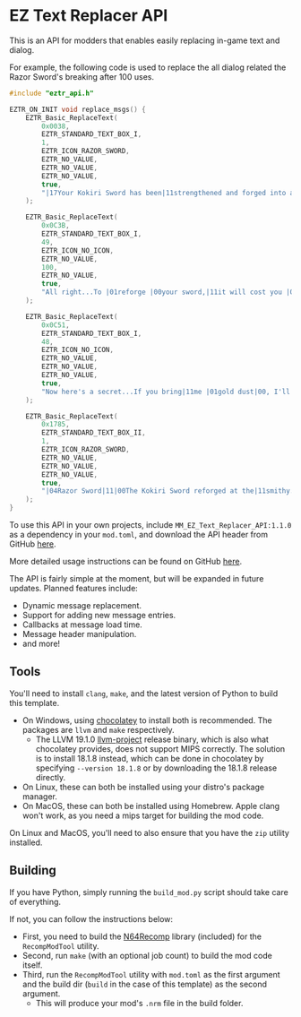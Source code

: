# EZ Text Replacer API

This is an API for modders that enables easily replacing in-game text and dialog.

For example, the following code is used to replace the all dialog related the Razor Sword's breaking after 100 uses.

```C
#include "eztr_api.h"

EZTR_ON_INIT void replace_msgs() {
    EZTR_Basic_ReplaceText(
        0x0038,
        EZTR_STANDARD_TEXT_BOX_I,
        1,
        EZTR_ICON_RAZOR_SWORD,
        EZTR_NO_VALUE,
        EZTR_NO_VALUE,
        EZTR_NO_VALUE,
        true,
        "|17Your Kokiri Sword has been|11strengthened and forged into a|11|01Razor Sword|00!|18|11|12This new, sharper blade is a cut|11above the rest!|BF"
    );

    EZTR_Basic_ReplaceText(
        0x0C3B,
        EZTR_STANDARD_TEXT_BOX_I,
        49,
        EZTR_ICON_NO_ICON,
        EZTR_NO_VALUE,
        100,
        EZTR_NO_VALUE,
        true,
        "All right...To |01reforge |00your sword,|11it will cost you |06100 Rupees|00. It'll|11be ready at |01sunrise.|11|00|12|17You'll have to let us hold onto|11your sword until then.|10So, would you like your sword|11reforged for |06100 Rupees|00?|11|02|C2I'll do it|11No thanks|BF|00|00"
    );

    EZTR_Basic_ReplaceText(
        0x0C51,
        EZTR_STANDARD_TEXT_BOX_I,
        48,
        EZTR_ICON_NO_ICON,
        EZTR_NO_VALUE,
        EZTR_NO_VALUE,
        EZTR_NO_VALUE,
        true,
        "Now here's a secret...If you bring|11me |01gold dust|00, I'll be able to make|11it the |01strongest sword |00around.|10You got that? |01Gold dust|00!|19|BF|00"
    );

    EZTR_Basic_ReplaceText(
        0x1785,
        EZTR_STANDARD_TEXT_BOX_II,
        1,
        EZTR_ICON_RAZOR_SWORD,
        EZTR_NO_VALUE,
        EZTR_NO_VALUE,
        EZTR_NO_VALUE,
        true,
        "|04Razor Sword|11|00The Kokiri Sword reforged at the|11smithy. A cut above the rest.|BF"
    );
}
```

To use this API in your own projects, include `MM_EZ_Text_Replacer_API:1.1.0` as a dependency in your `mod.toml`,
and download the API header from GitHub [here](./include_in_dependents/eztr_api.h).

More detailed usage instructions can be found on GitHub [here](./docs/Basic_API.md).

The API is fairly simple at the moment, but will be expanded in future updates. Planned features include:

* Dynamic message replacement.
* Support for adding new message entries.
* Callbacks at message load time.
* Message header manipulation.
* and more!

## Tools

You'll need to install `clang`, `make`, and the latest version of Python to build this template.

* On Windows, using [chocolatey](https://chocolatey.org/) to install both is recommended. The packages are `llvm` and `make` respectively.
  * The LLVM 19.1.0 [llvm-project](https://github.com/llvm/llvm-project) release binary, which is also what chocolatey provides, does not support MIPS correctly. The solution is to install 18.1.8 instead, which can be done in chocolatey by specifying `--version 18.1.8` or by downloading the 18.1.8 release directly.
* On Linux, these can both be installed using your distro's package manager.
* On MacOS, these can both be installed using Homebrew. Apple clang won't work, as you need a mips target for building the mod code.

On Linux and MacOS, you'll need to also ensure that you have the `zip` utility installed.

## Building

If you have Python, simply running the `build_mod.py` script should take care of everything.

If not, you can follow the instructions below:

* First, you need to build the [N64Recomp](https://github.com/N64Recomp/N64Recomp) library (included) for the `RecompModTool` utility.
* Second, run `make` (with an optional job count) to build the mod code itself.
* Third, run the `RecompModTool` utility with `mod.toml` as the first argument and the build dir (`build` in the case of this template) as the second argument.
  * This will produce your mod's `.nrm` file in the build folder.
